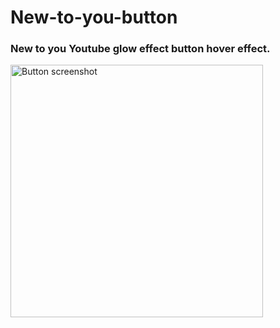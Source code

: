 # New-to-you-button

### New to you Youtube glow effect button hover effect.

<img width="404" alt="Button screenshot" src="https://github.com/Edith-nekesa/New-to-you-button/assets/32816069/8392033c-c837-4c8a-ac30-060048dc3428">
